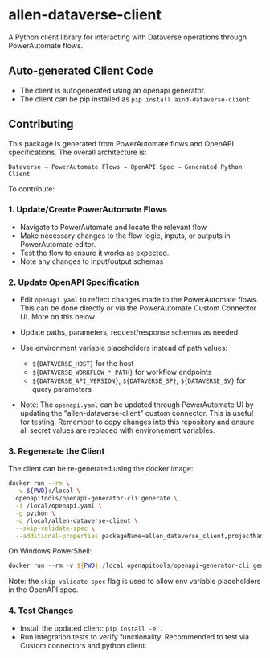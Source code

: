 # allen-dataverse-client

A Python client library for interacting with Dataverse operations through PowerAutomate flows.

## Auto-generated Client Code
- The client is autogenerated using an openapi generator.
- The client can be pip installed as `pip install aind-dataverse-client`

## Contributing

This package is generated from PowerAutomate flows and OpenAPI specifications. The overall architecture is: 

```
Dataverse → PowerAutomate Flows → OpenAPI Spec → Generated Python Client
```

To contribute: 
### 1. Update/Create PowerAutomate Flows

- Navigate to PowerAutomate and locate the relevant flow
- Make necessary changes to the flow logic, inputs, or outputs in PowerAutomate editor. 
- Test the flow to ensure it works as expected.
- Note any changes to input/output schemas

### 2. Update OpenAPI Specification

- Edit `openapi.yaml` to reflect changes made to the PowerAutomate flows. This can be done directly or via the PowerAutomate Custom Connector UI. More on this below.
- Update paths, parameters, request/response schemas as needed
- Use environment variable placeholders instead of path values:
  - `${DATAVERSE_HOST}` for the host
  - `${DATAVERSE_WORKFLOW_*_PATH}` for workflow endpoints
  - `${DATAVERSE_API_VERSION}`, `${DATAVERSE_SP}`, `${DATAVERSE_SV}` for query parameters

- Note: The `openapi.yaml` can be updated through PowerAutomate UI by updating the "allen-dataverse-client" custom connector. This is useful for testing. Remember to copy changes into this repository and ensure all secret values are replaced with environement variables. 

### 3. Regenerate the Client

The client can be re-generated using the docker image: 

```bash
docker run --rm \
  -v ${PWD}:/local \
  openapitools/openapi-generator-cli generate \
  -i /local/openapi.yaml \
  -g python \
  -o /local/allen-dataverse-client \
  --skip-validate-spec \
  --additional-properties packageName=allen_dataverse_client,projectName=allen-dataverse-client
```

On Windows PowerShell:
```powershell
docker run --rm -v ${PWD}:/local openapitools/openapi-generator-cli generate -i /local/openapi.yaml -g python -o /local/allen-dataverse-client --skip-validate-spec --additional-properties packageName=allen_dataverse_client,projectName=allen-dataverse-client
```

Note: the `skip-validate-spec` flag is used to allow env variable placeholders in the OpenAPI spec.


### 4. Test Changes

- Install the updated client: `pip install -e .`
- Run integration tests to verify functionality. Recommended to test via Custom connectors and python client. 
